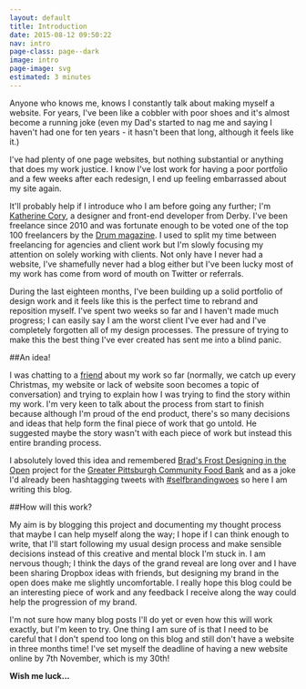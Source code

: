 ```yaml
---
layout: default
title: Introduction
date: 2015-08-12 09:50:22
nav: intro
page-class: page--dark
image: intro
page-image: svg
estimated: 3 minutes
---
```


Anyone who knows me, knows I constantly talk about making myself a website. For years, I've been like a cobbler with poor shoes and it's almost become a running joke (even my Dad's started to nag me and saying I haven't had one for ten years - it hasn't been that long, although it feels like it.)

I've had plenty of one page websites, but nothing substantial or anything that does my work justice. I know I've lost work for having a poor portfolio and a few weeks after each redesign, I end up feeling embarrassed about my site again.

It'll probably help if I introduce who I am before going any further; I'm [Katherine Cory](http://kcory.co/1KrttqO), a designer and front-end developer from Derby. I've been freelance since 2010 and was fortunate enough to be voted one of the top 100 freelancers by the [Drum magazine](http://thedrum.com). I used to split my time between freelancing for agencies and client work but I'm slowly focusing my attention on solely working with clients. Not only have I never had a website, I've shamefully never had a blog either but I've been lucky most of my work has come from word of mouth on Twitter or referrals.

During the last eighteen months, I've been building up a solid portfolio of design work and it feels like this is the perfect time to rebrand and reposition myself. I've spent two weeks so far and I haven't made much progress; I can easily say I am the worst client I've ever had and I've completely forgotten all of my design processes. The pressure of trying to make this the best thing I've ever created has sent me into a blind panic.

##An idea!

I was chatting to a [friend](http://coreymwamba.co.uk/) about my work so far (normally, we catch up every Christmas, my website or lack of website soon becomes a topic of conversation) and trying to explain how I was trying to find the story within my work. I'm very keen to talk about the process from start to finish because although I'm proud of the end product, there's so many decisions and ideas that help form the final piece of work that go untold. He suggested maybe the story wasn't with each piece of work but instead this entire branding process.

I absolutely loved this idea and remembered [Brad's Frost Designing in the Open](http://bradfrost.com/blog/post/designing-in-the-open/) project for the [Greater Pittsburgh Community Food Bank](http://foodbank.bradfrostweb.com/timeline/) and as a joke I'd already been hashtagging tweets with [#selfbrandingwoes](http://kcory.co/1Jc0pCL) so here I am writing this blog.

##How will this work?

My aim is by blogging this project and documenting my thought process that maybe I can help myself along the way; I hope if I can think enough to write, that I'll start following my usual design process and make sensible decisions instead of this creative and mental block I'm stuck in. I am nervous though; I think the days of the grand reveal are long over and I have been sharing Dropbox ideas with friends, but designing my brand in the open does make me slightly uncomfortable. I really hope this blog could be an interesting piece of work and any feedback I receive along the way could help the progression of my brand.

I'm not sure how many blog posts I'll do yet or even how this will work exactly, but I'm keen to try. One thing I am sure of is that I need to be careful that I don't spend too long on this blog and still don't have a website in three months time! I've set myself the deadline of having a new website online by 7th November, which is my 30th!

**Wish me luck...**
